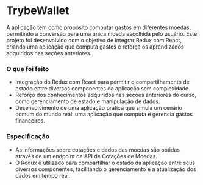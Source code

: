 # TrybeWallet
<p>
A aplicação tem como propósito computar gastos em diferentes moedas, permitindo a conversão para uma única moeda escolhida pelo usuário.
Este projeto foi desenvolvido com o objetivo de integrar Redux com React, criando uma aplicação que computa gastos e reforça os aprendizados adquiridos nas seções anteriores.
</p>

<h3>O que foi feito</h3>
<ul>
  <li>Integração do Redux com React para permitir o compartilhamento de estado entre diversos componentes da aplicação sem complexidade.</li>
  <li>Reforço dos conhecimentos adquiridos nas seções anteriores do curso, como gerenciamento de estado e manipulação de dados.</li>
  <li>Desenvolvimento de uma aplicação prática que simula um cenário comum do mundo real: uma aplicação que computa e gerencia gastos financeiros.</li>
</ul>

<h3>Especificação</h3>
<ul>
  <li>As informações sobre cotações e dados das moedas são obtidas através de um endpoint da API de Cotações de Moedas.</li>
  <li>O Redux é utilizado para compartilhar o estado da aplicação entre seus diversos componentes, facilitando o gerenciamento e a atualização dos dados em tempo real.</li>
</ul>
